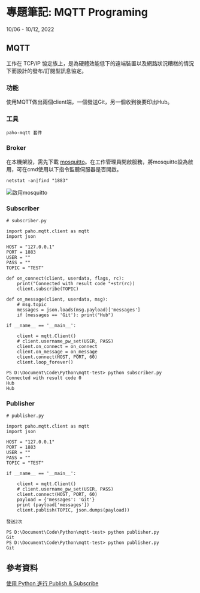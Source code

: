 # 專題筆記: MQTT Programing
10/06 - 10/12, 2022

<!-- -------------------------------------------------- -->
MQTT
---

工作在 TCP/IP 協定族上，是為硬體效能低下的遠端裝置以及網路狀況糟糕的情況下而設計的發布/訂閱型訊息協定。

### 功能

使用MQTT做出兩個client端，一個發送Git，另一個收到後要印出Hub。

### 工具

    paho-mqtt 套件
    
### Broker

在本機架設，需先下載 [mosquitto](https://mosquitto.org/)。在工作管理員開啟服務，將mosquitto設為啟用，可在cmd使用以下指令監聽伺服器是否開啟。

    netstat -an|find "1883"
    
![啟用mosquitto](https://i.imgur.com/jjJ6Nx9.png)

### Subscriber

```python=
# subscriber.py

import paho.mqtt.client as mqtt
import json

HOST = "127.0.0.1"
PORT = 1883
USER = ""
PASS = ""
TOPIC = "TEST"

def on_connect(client, userdata, flags, rc):
    print("Connected with result code "+str(rc))
    client.subscribe(TOPIC)

def on_message(client, userdata, msg):
    # msg.topic
    messages = json.loads(msg.payload)['messages']
    if (messages == 'Git'): print("Hub")

if __name__ == '__main__':

    client = mqtt.Client()
    # client.username_pw_set(USER, PASS)
    client.on_connect = on_connect
    client.on_message = on_message
    client.connect(HOST, PORT, 60)
    client.loop_forever()
```

    PS D:\Document\Code\Python\mqtt-test> python subscriber.py
    Connected with result code 0
    Hub
    Hub

### Publisher

```python=
# publisher.py

import paho.mqtt.client as mqtt
import json

HOST = "127.0.0.1"
PORT = 1883
USER = ""
PASS = ""
TOPIC = "TEST"

if __name__ == '__main__':

    client = mqtt.Client()
    # client.username_pw_set(USER, PASS)
    client.connect(HOST, PORT, 60)
    payload = {'messages': 'Git'}
    print (payload['messages'])
    client.publish(TOPIC, json.dumps(payload))
```

    發送2次
    
    PS D:\Document\Code\Python\mqtt-test> python publisher.py  
    Git
    PS D:\Document\Code\Python\mqtt-test> python publisher.py  
    Git

<!-- -------------------------------------------------- -->
參考資料
---

[使用 Python 進行 Publish & Subscribe](https://ithelp.ithome.com.tw/articles/10227131)

<!-- -------------------------------------------------- -->